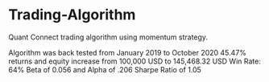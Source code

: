 # Trading-Algorithm
Quant Connect trading algorithm using momentum strategy.

Algorithm was back tested from January 2019 to October 2020
45.47% returns and equity increase from 100,000 USD to 145,468.32 USD
Win Rate: 64%
Beta of 0.056 and Alpha of .206
Sharpe Ratio of 1.05
